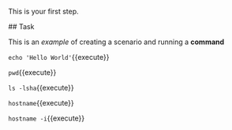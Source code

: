 This is your first step.

## Task

This is an _example_ of creating a scenario and running a **command**

`echo 'Hello World'`{{execute}}

`pwd`{{execute}}

`ls -lsha`{{execute}}

`hostname`{{execute}}

`hostname -i`{{execute}}
